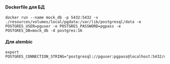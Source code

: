 #### Dockerfile для БД

```shell
docker run --name mock_db -p 5432:5432 -v ./resources/volumes/local/pgdata:/var/lib/postgresql/data -e POSTGRES_USER=pguser -e POSTGRES_PASSWORD=pgpass -e POSTGRES_DB=mock_db -d postgres:16
```

#### Для alembic
```shell
export POSTGRES_CONNECTION_STRING="postgresql://pguser:pgpass@localhost:5432/db"
```
